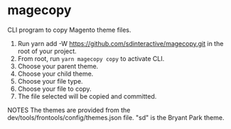 # magecopy
CLI program to copy Magento theme files.

1. Run yarn add -W https://github.com/sdinteractive/magecopy.git in the root of your project.
2. From root, run `yarn magecopy copy` to activate CLI.
3. Choose your parent theme.
4. Choose your child theme.
5. Choose your file type.
6. Choose your file to copy. 
7. The file selected will be copied and committed. 

NOTES
The themes are provided from the dev/tools/frontools/config/themes.json file.
"sd" is the Bryant Park theme.


